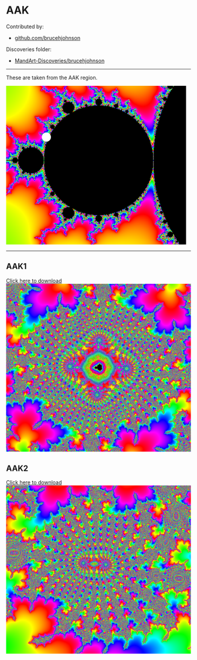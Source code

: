 # AAK

Contributed by:

- [github.com/brucehjohnson](https://github.com/brucehjohnson)

Discoveries folder:

- [MandArt-Discoveries/brucehjohnson](https://github.com/denisecase/MandArt-Discoveries/tree/main/brucehjohnson)

-----

These are taken from the AAK region. 

![AAK](AAK.png)

-----

## AAK1

<a href="AAK1.mandart" download="AAK1.mandart">Click here to download</a><br>
!["AAK1"](AAK1.png)

## AAK2

<a href="AAK2.mandart" download="AAK2.mandart">Click here to download</a><br>
!["AAK2"](AAK2.png)
